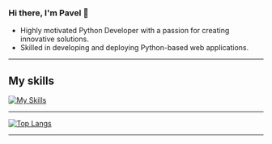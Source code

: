 ### Hi there, I'm Pavel 👋

- Highly motivated Python Developer with a passion for creating innovative solutions.
- Skilled in developing and deploying Python-based web applications.

---

<!--
**pavlovsvpavel/pavlovsvpavel** is a ✨ _special_ ✨ repository because its `README.md` (this file) appears on your GitHub profile.

Here are some ideas to get you started:

- 🔭 I’m currently working on ...
- 🌱 I’m currently learning ...
- 👯 I’m looking to collaborate on ...
- 🤔 I’m looking for help with ...
- 💬 Ask me about ...
- 📫 How to reach me: ...
- 😄 Pronouns: ...
- ⚡ Fun fact: ...
-->
## My skills
[![My Skills](https://skillicons.dev/icons?i=python,django,html,css,js,postgres,aws,gcp,azure,terraform)](https://skillicons.dev)

---

[![Top Langs](https://github-readme-stats.vercel.app/api/top-langs/?username=pavlovsvpavel&layout=compact&theme=neon)](https://github.com/anuraghazra/github-readme-stats)

---
